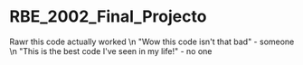 # RBE_2002_Final_Projecto 
Rawr this code actually worked \n
"Wow this code isn't that bad" - someone \n
"This is the best code I've seen in my life!" - no one
